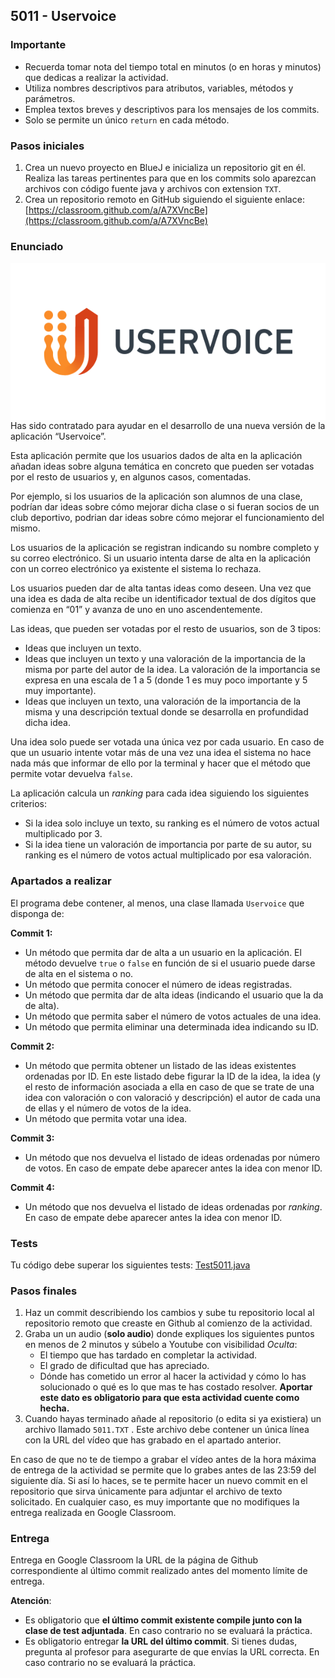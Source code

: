 ## 5011 - Uservoice

### **Importante**

- Recuerda tomar nota del tiempo total en minutos (o en horas y minutos) que dedicas a realizar la actividad.
- Utiliza nombres descriptivos para atributos, variables, métodos y parámetros.
- Emplea textos breves y descriptivos para los mensajes de los commits.
- Solo se permite un único `return` en cada método.

### Pasos iniciales

1. Crea un nuevo proyecto en BlueJ e inicializa un repositorio git en él. Realiza las tareas pertinentes para que en los commits solo aparezcan archivos con código fuente java y archivos con extension `TXT`.
2. Crea un repositorio remoto en GitHub siguiendo el siguiente enlace:
[https://classroom.github.com/a/A7XVncBe](https://classroom.github.com/a/A7XVncBe)

### Enunciado

<img align="right" src="5011.png">

Has sido contratado para ayudar en el desarrollo de una nueva versión de la aplicación “Uservoice”.

Esta aplicación permite que los usuarios dados de alta en la aplicación añadan ideas sobre alguna temática en concreto que pueden ser votadas por el resto de usuarios y, en algunos casos, comentadas.

Por ejemplo, si los usuarios de la aplicación son alumnos de una clase, podrían dar ideas sobre cómo mejorar dicha clase o si fueran socios de un club deportivo, podrian dar ideas sobre cómo mejorar el funcionamiento del mismo.

Los usuarios de la aplicación se registran indicando su nombre completo y su correo electrónico. Si un usuario intenta darse de alta en la aplicación con un correo electrónico ya existente el sistema lo rechaza.

Los usuarios pueden dar de alta tantas ideas como deseen. Una vez que una idea es dada de alta recibe un identificador textual de dos dígitos que comienza en “01” y avanza de uno en uno ascendentemente.

Las ideas, que pueden ser votadas por el resto de usuarios, son de 3 tipos:

- Ideas que incluyen un texto.
- Ideas que incluyen un texto y una valoración de la importancia de la misma por parte del autor de la idea. La valoración de la importancia se expresa en una escala de 1 a 5 (donde 1 es muy poco importante y 5 muy importante).
- Ideas que incluyen un texto, una valoración de la importancia de la misma y una descripción textual donde se desarrolla en profundidad dicha idea.

Una idea solo puede ser votada una única vez por cada usuario. En caso de que un usuario intente votar más de una vez una idea el sistema no hace nada más que informar de ello por la terminal y hacer que el método que permite votar devuelva `false`.

La aplicación calcula un *ranking* para cada idea siguiendo los siguientes criterios:

- Si la idea solo incluye un texto, su ranking es el número de votos actual multiplicado por 3.
- Si la idea tiene un valoración de importancia por parte de su autor, su ranking es el número de votos actual multiplicado por esa valoración.

### Apartados a realizar

El programa debe contener, al menos, una clase llamada `Uservoice` que disponga de:

**Commit 1:**

- Un método que permita dar de alta a un usuario en la aplicación. El método devuelve `true` o `false` en función de si el usuario puede darse de alta en el sistema o no.
- Un método que permita conocer el número de ideas registradas.
- Un método que permita dar de alta ideas (indicando el usuario que la da de alta).
- Un método que permita saber el número de votos actuales de una idea.
- Un método que permita eliminar una determinada idea indicando su ID.

**Commit 2:**

- Un método que permita obtener un listado de las ideas existentes ordenadas por ID. En este listado debe figurar la ID de la idea, la idea (y el resto de información asociada a ella en caso de que se trate de una idea con valoración o con valoració y descripción) el autor de cada una de ellas y el número de votos de la idea.
- Un método que permita votar una idea.

**Commit 3:**

- Un método que nos devuelva el listado de ideas ordenadas por número de votos. En caso de empate debe aparecer antes la idea con menor ID.

**Commit 4:**

- Un método que nos devuelva el listado de ideas ordenadas por *ranking*. En caso de empate debe aparecer antes la idea con menor ID.

### Tests

Tu código debe superar los siguientes tests: [Test5011.java](https://github.com/miguelbayon/pro018/blob/master/actividades/Test5011.java)

### Pasos finales

1. Haz un commit describiendo los cambios y sube tu repositorio local al repositorio remoto que creaste en Github al comienzo de la actividad.
2. Graba un un audio (**solo audio**) donde expliques los siguientes puntos en menos de 2 minutos y súbelo a Youtube con visibilidad *Oculta*:
    - El tiempo que has tardado en completar la actividad.
    - El grado de dificultad que has apreciado.
    - Dónde has cometido un error al hacer la actividad y cómo lo has solucionado o qué es lo que mas te has costado resolver. **Aportar este dato es obligatorio para que esta actividad cuente como hecha.**
3. Cuando hayas terminado añade al repositorio (o edita si ya existiera) un archivo llamado `5011.TXT` . Este archivo debe contener un única línea con la URL del vídeo que has grabado en el apartado anterior. 

En caso de que no te de tiempo a grabar el vídeo antes de la hora máxima de entrega de la actividad se permite que lo grabes antes de las 23:59 del siguiente día. Si así lo haces, se te permite hacer un nuevo commit en el repositorio que sirva únicamente para adjuntar el archivo de texto solicitado. En cualquier caso, es muy importante que no modifiques la entrega realizada en Google Classroom.

### Entrega

Entrega en Google Classroom la URL de la página de Github correspondiente al último commit realizado antes del momento límite de entrega. 

**Atención**:

- Es obligatorio que **el último commit existente compile junto con la clase de test adjuntada**. En caso contrario no se evaluará la práctica.
- Es obligatorio entregar **la URL del último commit**. Si tienes dudas, pregunta al profesor para asegurarte de que envías la URL correcta. En caso contrario no se evaluará la práctica.
